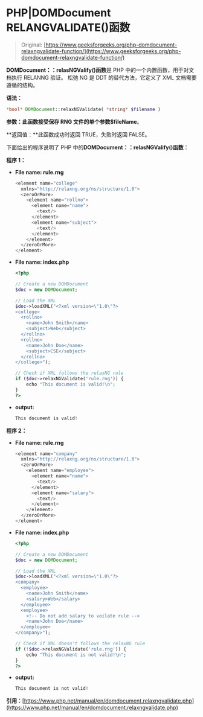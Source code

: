 # PHP|DOMDocument RELANGVALIDATE()函数

> Original: [https://www.geeksforgeeks.org/php-domdocument-relaxngvalidate-function/](https://www.geeksforgeeks.org/php-domdocument-relaxngvalidate-function/)

**DOMDocument：：relasNGValify()函数**是 PHP 中的一个内置函数，用于对文档执行 RELANNG 验证。 松弛 NG 是 DDT 的替代方法，它定义了 XML 文档需要遵循的结构。

**语法：**

```php
*bool* DOMDocument::relaxNGValidate( *string* $filename )
```

**参数：**此函数接受保存 RNG 文件的单个参数**$fileName**。

**返回值：**此函数成功时返回 TRUE，失败时返回 FALSE。

下面给出的程序说明了 PHP 中的**DOMDocument：：relasNGValify()函数**：

**程序 1：**

*   **File name: rule.rng**

    ```php
    <element name="college" 
      xmlns="http://relaxng.org/ns/structure/1.0">
      <zeroOrMore>
        <element name="rollno">
          <element name="name">
            <text/>
          </element>
          <element name="subject">
            <text/>
          </element>
        </element>
      </zeroOrMore>
    </element>
    ```

*   **File name: index.php**

    ```php
    <?php

    // Create a new DOMDocument
    $doc = new DOMDocument;

    // Load the XML
    $doc->loadXML("<?xml version=\"1.0\"?>
    <college>
      <rollno>
        <name>John Smith</name>
        <subject>Web</subject>
      </rollno>
      <rollno>
        <name>John Doe</name>
        <subject>CSE</subject>
      </rollno>
    </college>");

    // Check if XML follows the relaxNG rule
    if ($doc->relaxNGValidate('rule.rng')) {
        echo "This document is valid!\n";
    }
    ?>
    ```

*   **output:**

    ```php
    This document is valid!
    ```

**程序 2：**

*   **File name: rule.rng**

    ```php
    <element name="company" 
      xmlns="http://relaxng.org/ns/structure/1.0">
      <zeroOrMore>
        <element name="employee">
          <element name="name">
            <text/>
          </element>
          <element name="salary">
            <text/>
          </element>
        </element>
      </zeroOrMore>
    </element>
    ```

*   **File name: index.php**

    ```php
    <?php

    // Create a new DOMDocument
    $doc = new DOMDocument;

    // Load the XML
    $doc->loadXML("<?xml version=\"1.0\"?>
    <company>
      <employee>
        <name>John Smith</name>
        <salary>Web</salary>
      </employee>
      <employee>
        <!-- Do not add salary to voilate rule -->
        <name>John Doe</name>
      </employee>
    </company>");

    // Check if XML doesn't follows the relaxNG rule
    if (!$doc->relaxNGValidate('rule.rng')) {
        echo "This document is not valid!\n";
    }
    ?>
    ```

*   **output:**

    ```php
    This document is not valid!
    ```

**引用：**[https://www.php.net/manual/en/domdocument.relaxngvalidate.php](https://www.php.net/manual/en/domdocument.relaxngvalidate.php)